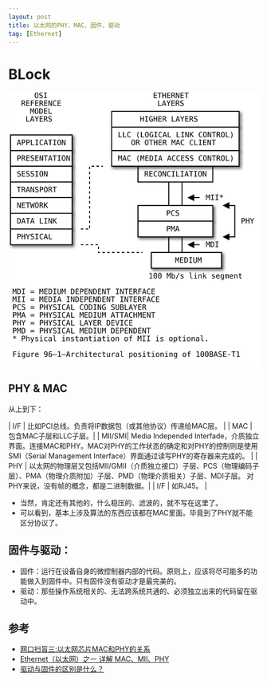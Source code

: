 ```yaml
---
layout: post
title: 以太网的PHY、MAC、固件、驱动
tag: [Ethernet]
---
```


<!--break-->

# BLock

![Figure 96–1—Architectural positioning of 100BASE-T1](../public/2021/01/19/ieee802.3.96.1.svg)

## PHY & MAC

从上到下：

| I/F | 比如PCI总线。负责将IP数据包（或其他协议）传递给MAC层。 |
| MAC | 包含MAC子层和LLC子层。|
| MII/SMI| Media Independed Interfade，介质独立界面。连接MAC和PHY。MAC对PHY的工作状态的确定和对PHY的控制则是使用SMI（Serial Management Interface）界面通过读写PHY的寄存器来完成的。 |
| PHY | 以太网的物理层又包括MII/GMII（介质独立接口）子层、PCS（物理编码子层）、PMA（物理介质附加）子层、PMD（物理介质相关）子层、MDI子层。 对PHY来说，没有帧的概念，都是二进制数据。|
| I/F | 如RJ45。 |


* 当然，肯定还有其他的，什么稳压的、滤波的，就不写在这里了。
* 可以看到，基本上涉及算法的东西应该都在MAC里面。毕竟到了PHY就不能区分协议了。

## 固件与驱动：

* 固件：运行在设备自身的微控制器内部的代码。原则上，应该将尽可能多的功能做入到固件中。只有固件没有驱动才是最完美的。
* 驱动：那些操作系统相关的、无法跨系统共通的、必须独立出来的代码留在驱动中。

## 参考

* [网口扫盲三:以太网芯片MAC和PHY的关系](https://www.cnblogs.com/jason-lu/articles/3195473.html)
* [Ethernet（以太网）之一 详解 MAC、MII、PHY](https://blog.csdn.net/ZCShouCSDN/article/details/80090802)
* [驱动与固件的区别是什么？](https://www.zhihu.com/question/22175660)
